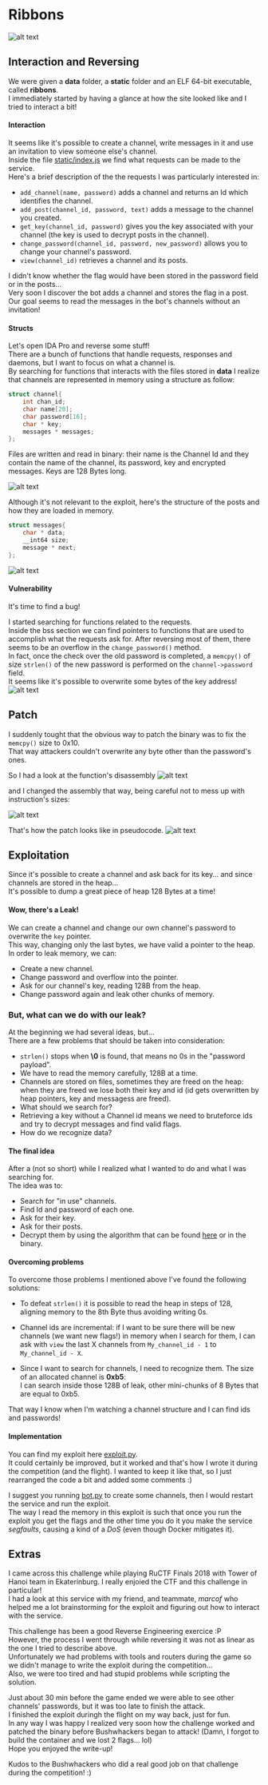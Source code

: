 # Ribbons
![alt text](./images/ribbons.png)
## Interaction and Reversing
We were given a **data** folder, a **static** folder and an ELF 64-bit executable, called **ribbons**.  
I immediately started by having a glance at how the site looked like and I tried to interact a bit!

#### Interaction
It seems like it's possible to create a channel, write messages in it and use an invitation to view someone else's channel.  
Inside the file [static/index.js](./chall/static/index.js) we find what requests can be made to the service.  
Here's a brief description of the the requests I was particularly interested in:
* ```add_channel(name, password)``` adds a channel and returns an Id which identifies the channel.
* ```add_post(channel_id, password, text)``` adds a message to the channel you created.
* ```get_key(channel_id, password)``` gives you the key associated with your channel (the key is used to decrypt posts in the channel).
* ```change_password(channel_id, password, new_password)``` allows you to change your channel's password.
* ```view(channel_id)``` retrieves a channel and its posts.

I didn't know whether the flag would have been stored in the password field or in the posts...  
Very soon I discover the bot adds a channel and stores the flag in a post.
Our goal seems to read the messages in the bot's channels without an invitation!

#### Structs
Let's open IDA Pro and reverse some stuff!  
There are a bunch of functions that handle requests, responses and daemons, but I want to focus on what a channel is.  
By searching for functions that interacts with the files stored in **data** I realize that channels are represented in memory using a structure as follow:  
```c
struct channel{
	int chan_id;
	char name[20];
	char password[16];
	char * key;
	messages * messages;
};
```
Files are written and read in binary: their name is the Channel Id and they contain the name of the channel, its password, key and encrypted messages. 
Keys are 128 Bytes long. 

![alt text](./images/read_channel.png)

Although it's not relevant to the exploit, here's the structure of the posts and how they are loaded in memory.
```c
struct messages{
	char * data;
	__int64 size;
	message * next;
};
```
![alt text](./images/create_message.png)

#### Vulnerability
It's time to find a bug!  

I started searching for functions related to the requests.  
Inside the bss section we can find pointers to functions that are used to accomplish what the requests ask for.
After reversing most of them, there seems to be an overflow in the ```change_password()``` method.  
In fact, once the check over the old password is completed, a ```memcpy()``` of size ```strlen()``` of the new password is performed on the ```channel->password``` field.  
It seems like it's possible to overwrite some bytes of the key address!
![alt text](./images/change_password.png)


## Patch
I suddenly tought that the obvious way to patch the binary was to fix the ```memcpy()``` size to 0x10.  
That way attackers couldn't overwrite any byte other than the password's ones.  

So I had a look at the function's disassembly
![alt text](./images/bug_asm.png)

and I changed the assembly that way, being careful not to mess up with instruction's sizes:

![alt text](./images/fix_asm.png)

That's how the patch looks like in pseudocode.
![alt text](./images/fix_pseudocode.png)


## Exploitation
Since it's possible to create a channel and ask back for its key... and since channels are stored in the heap...  
It's possible to dump a great piece of heap 128 Bytes at a time!

#### Wow, there's a Leak!
We can create a channel and change our own channel's password to overwrite the ```key``` pointer.  
This way, changing only the last bytes, we have valid a pointer to the heap.  
In order to leak memory, we can:
* Create a new channel.
* Change password and overflow into the pointer.
* Ask for our channel's key, reading 128B from the heap.  
* Change password again and leak other chunks of memory.

### But, what can we do with our leak?
At the beginning we had several ideas, but...  
There are a few problems that should be taken into consideration:
* ```strlen()``` stops when **\0** is found, that means no 0s in the "password payload". 
* We have to read the memory carefully, 128B at a time.
* Channels are stored on files, sometimes they are freed on the heap: when they are freed we lose both their key and id (id gets overwritten by heap pointers, key and messagess are freed).
* What should we search for?
* Retrieving a key without a Channel id means we need to bruteforce ids and try to decrypt messages and find valid flags.
* How do we recognize data?

#### The final idea
After a (not so short) while I realized what I wanted to do and what I was searching for.  
The idea was to:
* Search for "in use" channels.
* Find Id and password of each one.
* Ask for their key.
* Ask for their posts.
* Decrypt them by using the algorithm that can be found [here](./chall/static/index.js) or in the binary.

#### Overcoming problems
To overcome those problems I mentioned above I've found the following solutions:  

* To defeat ```strlen()``` it is possible to read the heap in steps of 128, aligning memory to the 8th Byte thus avoiding writing 0s.

* Channel ids are incremental: if I want to be sure there will be new channels (we want new flags!) in memory when I search for them, I can ask with ```view``` the last X channels from ```My_channel_id - 1``` to ```My_channel_id - X```.


* Since I want to search for channels, I need to recognize them.
The size of an allocated channel is **0xb5**:  
I can search inside those 128B of leak, other mini-chunks of 8 Bytes that are equal to 0xb5.  

That way I know when I'm watching a channel structure and I can find ids and passwords!


#### Implementation
You can find my exploit here [exploit.py](./exploit.py).  
It could certainly be improved, but it worked and that's how I wrote it during the competition (and the flight). I wanted to keep it like that, so I just rearranged the code a bit and added some comments :)  

I suggest you running [bot.py](./bot.py) to create some channels, then I would restart the service and run the exploit.  
The way I read the memory in this exploit is such that once you run the exploit you get the flags and the other time you do it you make the service *segfaults*, causing a kind of a *DoS* (even though Docker mitigates it).

## Extras
I came across this challenge while playing RuCTF Finals 2018 with Tower of Hanoi team in Ekaterinburg. I really enjoied the CTF and this challenge in particular!  
I had a look at this service with my friend, and teammate, *marcof* who helped me a lot brainstorming for the exploit and figuring out how to interact with the service.  
 
  
This challenge has been a good Reverse Engineering exercice :P  
However, the process I went through while reversing it was not as linear as the one I tried to describe above.  
Unfortunately we had problems with tools and routers during the game so we didn't manage to write the exploit during the competition...  
Also, we were too tired and had stupid problems while scripting the solution.  

Just about 30 min before the game ended we were able to see other channels' passwords, but it was too late to finish the attack.  
I finished the exploit duringh the flight on my way back, just for fun.  
In any way I was happy I realized very soon how the challenge worked and patched the binary before Bushwhackers began to attack! (Damn, I forgot to build the container and we lost 2 flags... lol)  
Hope you enjoyed the write-up!

Kudos to the Bushwhackers who did a real good job on that challenge during the competition! :)
